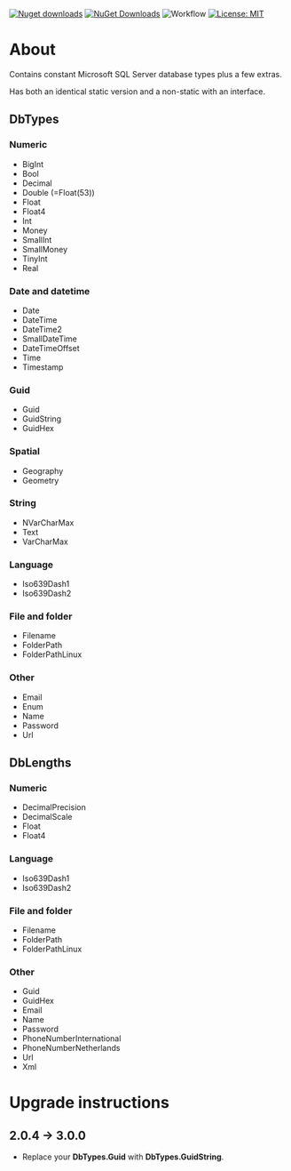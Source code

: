 [![Nuget downloads](https://img.shields.io/nuget/v/Elephant.Constants.SqlServer)](https://www.nuget.org/packages/Elephant.Constants.SqlServer/) [![NuGet Downloads](https://img.shields.io/nuget/dt/Elephant.Constants.SqlServer.svg)](https://www.nuget.org/packages/Elephant.Constants.SqlServer/) ![Workflow](https://github.com/S-Elephant/Elephant.NuGets/actions/workflows/GitHubActions.yml/badge.svg) [![License: MIT](https://img.shields.io/badge/License-MIT-yellow.svg)](https://github.com/S-Elephant/Elephant.NuGets/tree/master/Elephant.Constants.SqlServer/LICENSE.txt)

# About

Contains constant Microsoft SQL Server database types plus a few extras.

Has both an identical static version and a non-static with an interface.

## DbTypes

### Numeric

- BigInt
- Bool
- Decimal
- Double (=Float(53))
- Float
- Float4
- Int
- Money
- SmallInt
- SmallMoney
- TinyInt
- Real

### Date and datetime

- Date
- DateTime
- DateTime2
- SmallDateTime
- DateTimeOffset
- Time
- Timestamp

### Guid

- Guid
- GuidString
- GuidHex

### Spatial

- Geography
- Geometry

### String

- NVarCharMax
- Text
- VarCharMax

### Language

- Iso639Dash1
- Iso639Dash2

### File and folder

- Filename
- FolderPath
- FolderPathLinux

### Other

- Email
- Enum
- Name
- Password
- Url



## DbLengths

### Numeric

- DecimalPrecision
- DecimalScale
- Float
- Float4

### Language

- Iso639Dash1
- Iso639Dash2

### File and folder

- Filename
- FolderPath
- FolderPathLinux

### Other

- Guid
- GuidHex
- Email
- Name
- Password
- PhoneNumberInternational
- PhoneNumberNetherlands
- Url
- Xml

# Upgrade instructions

## 2.0.4 &rarr; 3.0.0

- Replace your **DbTypes.Guid** with **DbTypes.GuidString**.
